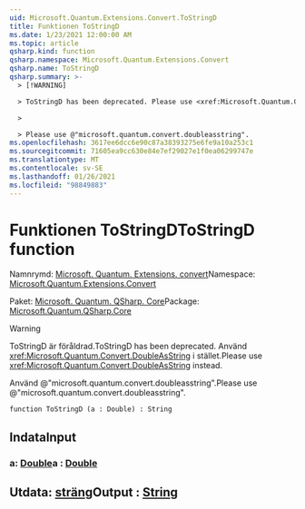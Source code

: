 ```yaml
---
uid: Microsoft.Quantum.Extensions.Convert.ToStringD
title: Funktionen ToStringD
ms.date: 1/23/2021 12:00:00 AM
ms.topic: article
qsharp.kind: function
qsharp.namespace: Microsoft.Quantum.Extensions.Convert
qsharp.name: ToStringD
qsharp.summary: >-
  > [!WARNING]

  > ToStringD has been deprecated. Please use <xref:Microsoft.Quantum.Convert.DoubleAsString> instead.

  >

  > Please use @"microsoft.quantum.convert.doubleasstring".
ms.openlocfilehash: 3617ee6dcc6e90c87a38393275e6fe9a10a253c1
ms.sourcegitcommit: 71605ea9cc630e84e7ef29027e1f0ea06299747e
ms.translationtype: MT
ms.contentlocale: sv-SE
ms.lasthandoff: 01/26/2021
ms.locfileid: "98849883"
---
```

# <a name="tostringd-function"></a><span data-ttu-id="216df-102">Funktionen ToStringD</span><span class="sxs-lookup"><span data-stu-id="216df-102">ToStringD function</span></span>

<span data-ttu-id="216df-103">Namnrymd: [Microsoft. Quantum. Extensions. convert](xref:Microsoft.Quantum.Extensions.Convert)</span><span class="sxs-lookup"><span data-stu-id="216df-103">Namespace: [Microsoft.Quantum.Extensions.Convert](xref:Microsoft.Quantum.Extensions.Convert)</span></span>

<span data-ttu-id="216df-104">Paket: [Microsoft. Quantum. QSharp. Core](https://nuget.org/packages/Microsoft.Quantum.QSharp.Core)</span><span class="sxs-lookup"><span data-stu-id="216df-104">Package: [Microsoft.Quantum.QSharp.Core](https://nuget.org/packages/Microsoft.Quantum.QSharp.Core)</span></span>


> [!WARNING]
> <span data-ttu-id="216df-105">ToStringD är föråldrad.</span><span class="sxs-lookup"><span data-stu-id="216df-105">ToStringD has been deprecated.</span></span> <span data-ttu-id="216df-106">Använd <xref:Microsoft.Quantum.Convert.DoubleAsString> i stället.</span><span class="sxs-lookup"><span data-stu-id="216df-106">Please use <xref:Microsoft.Quantum.Convert.DoubleAsString> instead.</span></span>
>
> <span data-ttu-id="216df-107">Använd @"microsoft.quantum.convert.doubleasstring".</span><span class="sxs-lookup"><span data-stu-id="216df-107">Please use @"microsoft.quantum.convert.doubleasstring".</span></span>



```qsharp
function ToStringD (a : Double) : String
```


## <a name="input"></a><span data-ttu-id="216df-108">Indata</span><span class="sxs-lookup"><span data-stu-id="216df-108">Input</span></span>

### <a name="a--double"></a><span data-ttu-id="216df-109">a: [Double](xref:microsoft.quantum.lang-ref.double)</span><span class="sxs-lookup"><span data-stu-id="216df-109">a : [Double](xref:microsoft.quantum.lang-ref.double)</span></span>





## <a name="output--string"></a><span data-ttu-id="216df-110">Utdata: [sträng](xref:microsoft.quantum.lang-ref.string)</span><span class="sxs-lookup"><span data-stu-id="216df-110">Output : [String](xref:microsoft.quantum.lang-ref.string)</span></span>

